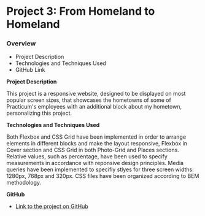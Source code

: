 # Project 3: From Homeland to Homeland

### Overview

- Project Description
- Technologies and Techniques Used
- GitHub Link

**Project Description**

This project is a responsive website, designed to be displayed on most popular screen sizes, that showcases the hometowns of some of Practicum's employees with an additional block about my hometown, personalizing this project.

**Technologies and Techniques Used**

Both Flexbox and CSS Grid have been implemented in order to arrange elements in different blocks and make the layout responsive, Flexbox in Cover section and CSS Grid in both Photo-Grid and Places sections. Relative values, such as percentage, have been used to specify measurements in accordance with reponsive design principles. Media queries have been implemented to specifiy stlyes for three screen widths: 1280px, 768px and 320px.
CSS files have been organized according to BEM methodology.

**GitHub**

- [Link to the project on GitHub]()
